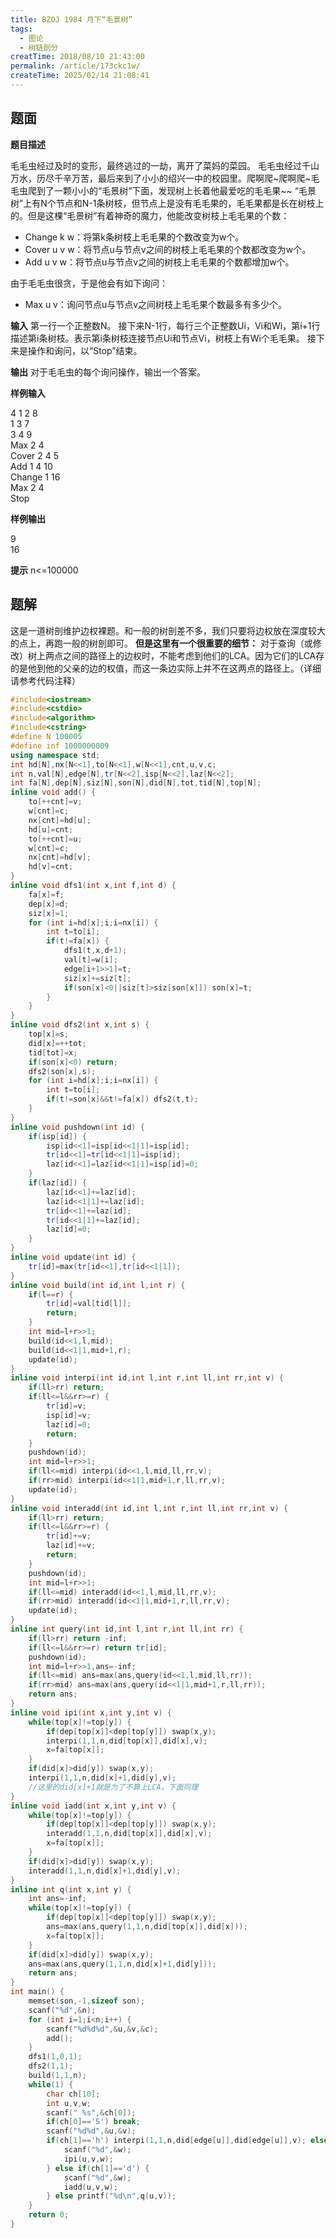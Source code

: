 ```yaml
---
title: BZOJ 1984 月下“毛景树”
tags:
  - 图论
  - 树链剖分
creatTime: 2018/08/10 21:43:00
permalink: /article/173ckc1w/
createTime: 2025/02/14 21:08:41
---
```

## 题面

 **题目描述** 

毛毛虫经过及时的变形，最终逃过的一劫，离开了菜妈的菜园。 毛毛虫经过千山万水，历尽千辛万苦，最后来到了小小的绍兴一中的校园里。爬啊爬~爬啊爬~毛毛虫爬到了一颗小小的“毛景树”下面，发现树上长着他最爱吃的毛毛果~~ “毛景树”上有N个节点和N-1条树枝，但节点上是没有毛毛果的，毛毛果都是长在树枝上的。但是这棵“毛景树”有着神奇的魔力，他能改变树枝上毛毛果的个数：

* Change k w：将第k条树枝上毛毛果的个数改变为w个。
* Cover u v w：将节点u与节点v之间的树枝上毛毛果的个数都改变为w个。
* Add u v w：将节点u与节点v之间的树枝上毛毛果的个数都增加w个。

由于毛毛虫很贪，于是他会有如下询问：
* Max u v：询问节点u与节点v之间树枝上毛毛果个数最多有多少个。

**输入** 第一行一个正整数N。 接下来N-1行，每行三个正整数Ui，Vi和Wi，第i+1行描述第i条树枝。表示第i条树枝连接节点Ui和节点Vi，树枝上有Wi个毛毛果。 接下来是操作和询问，以“Stop”结束。 

**输出** 对于毛毛虫的每个询问操作，输出一个答案。

**样例输入** 

4 
1 2 8  
1 3 7  
3 4 9  
Max 2 4  
Cover 2 4 5  
Add 1 4 10  
Change 1 16  
Max 2 4  
Stop

**样例输出** 

9  
16 

**提示** n<=100000

## 题解

这是一道树剖维护边权裸题。和一般的树剖差不多，我们只要将边权放在深度较大的点上，再跑一般的树剖即可。 **但是这里有一个很重要的细节：** 对于查询（或修改）树上两点之间的路径上的边权时，不能考虑到他们的LCA。因为它们的LCA存的是他到他的父亲的边的权值，而这一条边实际上并不在这两点的路径上。（详细请参考代码注释） 
```c++ 
#include<iostream>
#include<cstdio>
#include<algorithm>
#include<cstring>
#define N 100005
#define inf 1000000009
using namespace std;
int hd[N],nx[N<<1],to[N<<1],w[N<<1],cnt,u,v,c;
int n,val[N],edge[N],tr[N<<2],isp[N<<2],laz[N<<2];
int fa[N],dep[N],siz[N],son[N],did[N],tot,tid[N],top[N];
inline void add() {
	to[++cnt]=v;
	w[cnt]=c;
	nx[cnt]=hd[u];
	hd[u]=cnt;
	to[++cnt]=u;
	w[cnt]=c;
	nx[cnt]=hd[v];
	hd[v]=cnt;
}
inline void dfs1(int x,int f,int d) {
	fa[x]=f;
	dep[x]=d;
	siz[x]=1;
	for (int i=hd[x];i;i=nx[i]) {
		int t=to[i];
		if(t!=fa[x]) {
			dfs1(t,x,d+1);
			val[t]=w[i];
			edge[i+1>>1]=t;
			siz[x]+=siz[t];
			if(son[x]<0||siz[t]>siz[son[x]]) son[x]=t;
		}
	}
}
inline void dfs2(int x,int s) {
	top[x]=s;
	did[x]=++tot;
	tid[tot]=x;
	if(son[x]<0) return;
	dfs2(son[x],s);
	for (int i=hd[x];i;i=nx[i]) {
		int t=to[i];
		if(t!=son[x]&&t!=fa[x]) dfs2(t,t);
	}
}
inline void pushdown(int id) {
	if(isp[id]) {
		isp[id<<1]=isp[id<<1|1]=isp[id];
		tr[id<<1]=tr[id<<1|1]=isp[id];
		laz[id<<1]=laz[id<<1|1]=isp[id]=0;
	}
	if(laz[id]) {
		laz[id<<1]+=laz[id];
		laz[id<<1|1]+=laz[id];
		tr[id<<1]+=laz[id];
		tr[id<<1|1]+=laz[id];
		laz[id]=0;
	}
}
inline void update(int id) {
	tr[id]=max(tr[id<<1],tr[id<<1|1]);
}
inline void build(int id,int l,int r) {
	if(l==r) {
		tr[id]=val[tid[l]];
		return;
	}
	int mid=l+r>>1;
	build(id<<1,l,mid);
	build(id<<1|1,mid+1,r);
	update(id);
}
inline void interpi(int id,int l,int r,int ll,int rr,int v) {
	if(ll>rr) return;
	if(ll<=l&&rr>=r) {
		tr[id]=v;
		isp[id]=v;
		laz[id]=0;
		return;
	}
	pushdown(id);
	int mid=l+r>>1;
	if(ll<=mid) interpi(id<<1,l,mid,ll,rr,v);
	if(rr>mid) interpi(id<<1|1,mid+1,r,ll,rr,v);
	update(id);
}
inline void interadd(int id,int l,int r,int ll,int rr,int v) {
	if(ll>rr) return;
	if(ll<=l&&rr>=r) {
		tr[id]+=v;
		laz[id]+=v;
		return;
	}
	pushdown(id);
	int mid=l+r>>1;
	if(ll<=mid) interadd(id<<1,l,mid,ll,rr,v);
	if(rr>mid) interadd(id<<1|1,mid+1,r,ll,rr,v);
	update(id);
}
inline int query(int id,int l,int r,int ll,int rr) {
	if(ll>rr) return -inf;
	if(ll<=l&&rr>=r) return tr[id];
	pushdown(id);
	int mid=l+r>>1,ans=-inf;
	if(ll<=mid) ans=max(ans,query(id<<1,l,mid,ll,rr));
	if(rr>mid) ans=max(ans,query(id<<1|1,mid+1,r,ll,rr));
	return ans;
}
inline void ipi(int x,int y,int v) {
	while(top[x]!=top[y]) {
		if(dep[top[x]]<dep[top[y]]) swap(x,y);
		interpi(1,1,n,did[top[x]],did[x],v);
		x=fa[top[x]];
	}
	if(did[x]>did[y]) swap(x,y);
	interpi(1,1,n,did[x]+1,did[y],v);
	//这里的did[x]+1就是为了不算上LCA，下面同理
}
inline void iadd(int x,int y,int v) {
	while(top[x]!=top[y]) {
		if(dep[top[x]]<dep[top[y]]) swap(x,y);
		interadd(1,1,n,did[top[x]],did[x],v);
		x=fa[top[x]];
	}
	if(did[x]>did[y]) swap(x,y);
	interadd(1,1,n,did[x]+1,did[y],v);
}
inline int q(int x,int y) {
	int ans=-inf;
	while(top[x]!=top[y]) {
		if(dep[top[x]]<dep[top[y]]) swap(x,y);
		ans=max(ans,query(1,1,n,did[top[x]],did[x]));
		x=fa[top[x]];
	}
	if(did[x]>did[y]) swap(x,y);
	ans=max(ans,query(1,1,n,did[x]+1,did[y]));
	return ans;
}
int main() {
	memset(son,-1,sizeof son);
	scanf("%d",&n);
	for (int i=1;i<n;i++) {
		scanf("%d%d%d",&u,&v,&c);
		add();
	}
	dfs1(1,0,1);
	dfs2(1,1);
	build(1,1,n);
	while(1) {
		char ch[10];
		int u,v,w;
		scanf(" %s",&ch[0]);
		if(ch[0]=='S') break;
		scanf("%d%d",&u,&v);
		if(ch[1]=='h') interpi(1,1,n,did[edge[u]],did[edge[u]],v); else if(ch[1]=='o') {
			scanf("%d",&w);
			ipi(u,v,w);
		} else if(ch[1]=='d') {
			scanf("%d",&w);
			iadd(u,v,w);
		} else printf("%d\n",q(u,v));
	}
	return 0;
}
```